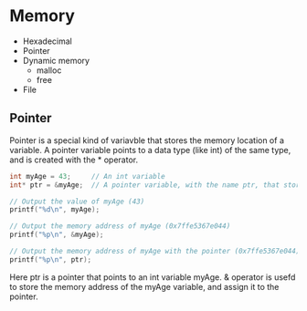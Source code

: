 # Memory

- Hexadecimal
- Pointer
- Dynamic memory
  - malloc
  - free
- File


## Pointer

Pointer is a special kind of variavble that stores the memory location of a variable.
A pointer variable points to a data type (like int) of the same type, and is created with the * operator.

```C
int myAge = 43;     // An int variable
int* ptr = &myAge;  // A pointer variable, with the name ptr, that stores the address of myAge

// Output the value of myAge (43)
printf("%d\n", myAge);

// Output the memory address of myAge (0x7ffe5367e044)
printf("%p\n", &myAge);

// Output the memory address of myAge with the pointer (0x7ffe5367e044)
printf("%p\n", ptr);
```

Here ptr is a pointer that points to an int variable myAge. & operator is usefd to store the memory address of the myAge variable, and assign it to the pointer.






